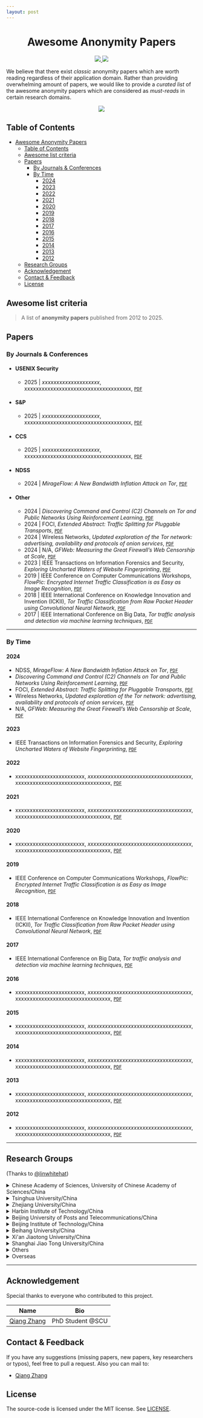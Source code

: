 ```yaml
---
layout: post
---
```

<h1 align="center">
  Awesome Anonymity Papers
</h1>

<p align="center">
  <a href="https://github.com/secdr/awesome-anonymity-papers/blob/c3ef16841398c86a56259765c5106a82e2f43ead/LICENSE" target="_blank">
    <img src="https://img.shields.io/badge/license-MIT-blue.svg">
  </a>
  <a href="https://github.com/secdr/awesome-anonymity-papers/pulls">
    <img src="https://img.shields.io/badge/PRs-welcome-brightgreen.svg">
  </a>
</p>

We believe that there exist *classic* anonymity papers which are worth reading regardless of their application domain. Rather than providing overwhelming amount of papers, we would like to provide a *curated list* of the awesome anonymity papers which are considered as *must-reads* in certain research domains.

<div style="text-align: center">
 <img src="assets/cyber_security.jpg" atl="banner"/>
</div>

## Table of Contents

- [Awesome Anonymity Papers](#awesome-anonymity-papers)
  - [Table of Contents](#table-of-contents)
  - [Awesome list criteria](#awesome-list-criteria)
  - [Papers](#papers)
    - [By Journals \& Conferences](#by-journals--conferences)
    - [By Time](#by-time)
      - [2024](#2024)
      - [2023](#2023)
      - [2022](#2022)
      - [2021](#2021)
      - [2020](#2020)
      - [2019](#2019)
      - [2018](#2018)
      - [2017](#2017)
      - [2016](#2016)
      - [2015](#2015)
      - [2014](#2014)
      - [2013](#2013)
      - [2012](#2012)
  - [Research Groups](#research-groups)
  - [Acknowledgement](#acknowledgement)
  - [Contact \& Feedback](#contact--feedback)
  - [License](#license)

## Awesome list criteria

> A list of **anonymity papers** published from 2012 to 2025.

## Papers

### By Journals & Conferences

- #### USENIX Security

  - 2025 | *xxxxxxxxxxxxxxxxxxxx*, xxxxxxxxxxxxxxxxxxxxxxxxxxxxxxxxxxxxx, [`PDF`](https://arxiv.org/pdf/0000.04528.pdf)
- #### S&P

  - 2025 | *xxxxxxxxxxxxxxxxxxxx*, xxxxxxxxxxxxxxxxxxxxxxxxxxxxxxxxxxxxx, [`PDF`](https://arxiv.org/pdf/0000.04528.pdf)
- #### CCS

  - 2025 | *xxxxxxxxxxxxxxxxxxxx*, xxxxxxxxxxxxxxxxxxxxxxxxxxxxxxxxxxxxx, [`PDF`](https://arxiv.org/pdf/0000.04528.pdf)
- #### NDSS

  - 2024 | *MirageFlow: A New Bandwidth Inflation Attack on Tor*, [`PDF`](https://www.ndss-symposium.org/wp-content/uploads/2024-1133-paper.pdf)
- #### Other

  - 2024 | *Discovering Command and Control (C2) Channels on Tor and Public Networks Using Reinforcement Learning*, [`PDF`](https://arxiv.org/pdf/2402.09200.pdf)
  - 2024 | FOCI, *Extended Abstract: Traffic Splitting for Pluggable Transports*, [`PDF`](https://petsymposium.org/foci/2024/foci-2024-0004.pdf)
  - 2024 | Wireless Networks, *Updated exploration of the Tor network: advertising, availability and protocols of onion services*, [`PDF`](https://link.springer.com/article/10.1007/s11276-024-03679-4)
  - 2024 | N/A, *GFWeb: Measuring the Great Firewall’s Web Censorship at Scale*, [`PDF`](https://www3.cs.stonybrook.edu/~mikepo/papers/gfweb.sec24.pdf)
  - 2023 | IEEE Transactions on Information Forensics and Security, *Exploring Uncharted Waters of Website Fingerprinting*, [`PDF`](https://ieeexplore.ieee.org/abstract/document/10356094)
  - 2019 | IEEE Conference on Computer Communications Workshops, *FlowPic: Encrypted Internet Traffic Classification is as Easy as Image Recognition*, [`PDF`](https://ieeexplore.ieee.org/abstract/document/8845315)
  - 2018 | IEEE International Conference on Knowledge Innovation and Invention (ICKII), *Tor Traffic Classification from Raw Packet Header using Convolutional Neural Network*, [`PDF`](https://ieeexplore.ieee.org/abstract/document/8569113)
  - 2017 | IEEE International Conference on Big Data, *Tor traffic analysis and detection via machine learning techniques*, [`PDF`](https://ieeexplore.ieee.org/abstract/document/8258487)

***

### By Time

#### 2024

- NDSS, *MirageFlow: A New Bandwidth Inflation Attack on Tor*, [`PDF`](https://www.ndss-symposium.org/wp-content/uploads/2024-1133-paper.pdf)  
- *Discovering Command and Control (C2) Channels on Tor and Public Networks Using Reinforcement Learning*, [`PDF`](https://arxiv.org/pdf/2402.09200.pdf)
- FOCI, *Extended Abstract: Traffic Splitting for Pluggable Transports*, [`PDF`](https://petsymposium.org/foci/2024/foci-2024-0004.pdf)
- Wireless Networks, *Updated exploration of the Tor network: advertising, availability and protocols of onion services*, [`PDF`](https://link.springer.com/article/10.1007/s11276-024-03679-4)
- N/A, *GFWeb: Measuring the Great Firewall’s Web Censorship at Scale*, [`PDF`](https://www3.cs.stonybrook.edu/~mikepo/papers/gfweb.sec24.pdf)

#### 2023

- IEEE Transactions on Information Forensics and Security, *Exploring Uncharted Waters of Website Fingerprinting*, [`PDF`](https://ieeexplore.ieee.org/abstract/document/10356094)

#### 2022

- xxxxxxxxxxxxxxxxxxxxxxxx, *xxxxxxxxxxxxxxxxxxxxxxxxxxxxxxxxxxxx*, xxxxxxxxxxxxxxxxxxxxxxxxxxxxxxxxx, [`PDF`](https://arxiv.org/pdf/0000.04528.pdf)

#### 2021

- xxxxxxxxxxxxxxxxxxxxxxxx, *xxxxxxxxxxxxxxxxxxxxxxxxxxxxxxxxxxxx*, xxxxxxxxxxxxxxxxxxxxxxxxxxxxxxxxx, [`PDF`](https://arxiv.org/pdf/0000.04528.pdf)

#### 2020

- xxxxxxxxxxxxxxxxxxxxxxxx, *xxxxxxxxxxxxxxxxxxxxxxxxxxxxxxxxxxxx*, xxxxxxxxxxxxxxxxxxxxxxxxxxxxxxxxx, [`PDF`](https://arxiv.org/pdf/0000.04528.pdf)

#### 2019

- IEEE Conference on Computer Communications Workshops, *FlowPic: Encrypted Internet Traffic Classification is as Easy as Image Recognition*, [`PDF`](https://ieeexplore.ieee.org/abstract/document/8845315)

#### 2018

- IEEE International Conference on Knowledge Innovation and Invention (ICKII), *Tor Traffic Classification from Raw Packet Header using Convolutional Neural Network*, [`PDF`](https://ieeexplore.ieee.org/abstract/document/8569113)

#### 2017

- IEEE International Conference on Big Data, *Tor traffic analysis and detection via machine learning techniques*, [`PDF`](https://ieeexplore.ieee.org/abstract/document/8258487)

#### 2016

- xxxxxxxxxxxxxxxxxxxxxxxx, *xxxxxxxxxxxxxxxxxxxxxxxxxxxxxxxxxxxx*, xxxxxxxxxxxxxxxxxxxxxxxxxxxxxxxxx, [`PDF`](https://arxiv.org/pdf/0000.04528.pdf)

#### 2015

- xxxxxxxxxxxxxxxxxxxxxxxx, *xxxxxxxxxxxxxxxxxxxxxxxxxxxxxxxxxxxx*, xxxxxxxxxxxxxxxxxxxxxxxxxxxxxxxxx, [`PDF`](https://arxiv.org/pdf/0000.04528.pdf)

#### 2014

- xxxxxxxxxxxxxxxxxxxxxxxx, *xxxxxxxxxxxxxxxxxxxxxxxxxxxxxxxxxxxx*, xxxxxxxxxxxxxxxxxxxxxxxxxxxxxxxxx, [`PDF`](https://arxiv.org/pdf/0000.04528.pdf)

#### 2013

- xxxxxxxxxxxxxxxxxxxxxxxx, *xxxxxxxxxxxxxxxxxxxxxxxxxxxxxxxxxxxx*, xxxxxxxxxxxxxxxxxxxxxxxxxxxxxxxxx, [`PDF`](https://arxiv.org/pdf/0000.04528.pdf)

#### 2012

- xxxxxxxxxxxxxxxxxxxxxxxx, *xxxxxxxxxxxxxxxxxxxxxxxxxxxxxxxxxxxx*, xxxxxxxxxxxxxxxxxxxxxxxxxxxxxxxxx, [`PDF`](https://arxiv.org/pdf/0000.04528.pdf)

***

## Research Groups

(Thanks to [@linwhitehat](https://github.com/linwhitehat))

<details>
<summary>
Chinese Academy of Sciences, University of Chinese Academy of Sciences/China
</summary>

- [Gang Xiong](https://people.ucas.ac.cn/~xionggang) (Institute of Information Engineering)
- [Kai Chen](https://people.ucas.ac.cn/~kaichen) (Institute of Information Engineering)
- [Qixu Liu](https://people.ucas.ac.cn/~liuqixu) (Institute of Information Engineering)
- [Guozhu Meng](https://people.ucas.ac.cn/~gzmeng) (Institute of Information Engineering)
- [Qingyun Liu](https://people.ucas.ac.cn/~0027674) (Institute of Information Engineering)
- [Zhigang Lu](https://people.ucas.ac.cn/~luzhigang) (Institute of Information Engineering)
- [Xiaodong Li](https://people.ucas.edu.cn/~LEE) (Institute of Computing Technology)
- [Zhenyu Li](http://www.ict.ac.cn/sourcedb_2018_ict_cas/cn/jssrck/201111/t20111114_3395505.html) (Institute of Computing Technology)
- [Yujun Zhang](https://people.ucas.ac.cn/~yujun) (Institute of Computing Technology)
- [Yuqing Zhang](https://people.ucas.ac.cn/~zhangyuqing) (School of Computer Science and Technology)
</details>

<details>
<summary>
Tsinghua University/China
</summary>

- [Ke Xu](http://www.thucsnet.org/xuke.html)
- [Jiahai Yang](https://nmgroup.tsinghua.edu.cn/yjh/)
- [Haixin Duan](http://netsec.ccert.edu.cn/people/duanhx/)
- [Jianjun Chen](https://www.jianjunchen.com/)
- [Dan Li](https://www.cs.tsinghua.edu.cn/info/1126/3948.htm)
- [Yong Cui](https://www.cs.tsinghua.edu.cn/info/1126/3589.htm)
- [Mingwei Xu](https://www.cs.tsinghua.edu.cn/info/1126/3580.htm)
- [Xia Yin](https://www.cs.tsinghua.edu.cn/info/1126/3578.htm)
- [Qi Li](https://www.insc.tsinghua.edu.cn/info/1157/2851.htm)
- [Dan Pei](https://www.cs.tsinghua.edu.cn/info/1127/3597.htm)
- [Zhiliang Wang](https://www.cs.tsinghua.edu.cn/info/1127/3593.htm)
- [Chao Zhang](https://netsec.ccert.edu.cn/chs/people/chaoz/)
</details>

<details>
<summary>
Zhejiang University/China
</summary>

- [Shouling Ji](https://person.zju.edu.cn/sji#0)
- [Wenyuan Xu](https://person.zju.edu.cn/wyxu#0)
- [Meng Luo](https://person.zju.edu.cn/mengluo#0)
- [Kui Ren](https://person.zju.edu.cn/kuiren)
- [Fan Zhang](https://person.zju.edu.cn/fanzhang)
</details>

<details>
<summary>
Harbin Institute of Technology/China
</summary>

- [Weizhe (James) Zhang](https://homepage.hit.edu.cn/wzzhang)
- [Xiangzhan Yu](https://homepage.hit.edu.cn/yuxiangzhan)
- [Hui (Sophia) He](https://homepage.hit.edu.cn/huihe)
- [Junbao Li](https://homepage.hit.edu.cn/lijunbao)
- [Zhaoxin Zhang](https://homepage.hit.edu.cn/zhangzhaoxin)
</details>

<details>
<summary>
Beijing University of Posts and Telecommunications/China
</summary>

- [Shize Guo](https://scss.bupt.edu.cn/info/1063/5386.htm)
- [Dongbin Wang](https://scss.bupt.edu.cn/info/1249/5098.htm)
- [Zhongliang Yang](https://scss.bupt.edu.cn/info/1247/5070.htm)
</details>

<details>
<summary>
Beijing Institute of Technology/China
</summary>

- [Changzhen Hu](https://cst.bit.edu.cn/szdw/jsml/bssds/ca94335a79114dbe9ae967e53ca86bec.htm)
- [Liehuang Zhu](https://cs.bit.edu.cn/szdw/jsml/wlkjaqxy/zlh/index.htm)
- [Meng Shen](https://cst.bit.edu.cn/szdw/jsml/bssds/86728e84066248b0b13bdf04f685817f.htm)
- [Xuhui Ding](https://cst.bit.edu.cn/szdw/jsml/bssds/711aba6ea79b41618a2f2fac616652a9.htm)
</details>

<details>
<summary>
Beihang University/China
</summary>

- [Jian Mao](https://shi.buaa.edu.cn/maojian/zh_CN/index.htm)
- [Sheng Hong](http://shi.buaa.edu.cn/hongsheng/zh_CN/index.htm)
- [Ying Gao](https://shi.buaa.edu.cn/gaoying/zh_CN/index.htm)
</details>

<details>
<summary>
Xi'an Jiaotong University/China
</summary>

- [Xiaohong Guan](https://www.xjtu.edu.cn/jsnr.jsp?wbtreeid=1632&wbwbxjtuteacherid=502)
- [Chao Shen](https://gr.xjtu.edu.cn/web/cshen)
</details>

<details>
<summary>
Shanghai Jiao Tong University/China
</summary>

- [Guoxing Chen](https://donnod.github.io/)
- [Haojin Zhu](https://nsec.sjtu.edu.cn/~hjzhu/)
</details>

<details>
<summary>
Others
</summary>

- [Guang Cheng](https://cyber.seu.edu.cn/cg1/list.htm) (Southeast University/China)
- [Fengwei Zhang](https://fengweiz.github.io/) (Southern University of Science and Technology/China)
- [Qian Wang](http://nisplab.whu.edu.cn/people.html) (Wuhan University/China)
- [Min Yang](https://cs.fudan.edu.cn/3e/d7/c25921a278231/page.htm) (Fudan University/China)
- [Shuguang Cui](https://sse.cuhk.edu.cn/en/faculty/cuishuguang) (The Chinese University of Hong Kong/China)
</details>
  
<details>
<summary>
Overseas
</summary>

- [Xuemin (Sherman) Shen](https://uwaterloo.ca/scholar/sshen) (University of Waterloo/Canada)
- [Xiaofeng Wang](https://homes.luddy.indiana.edu/xw7/) (Indiana University Bloomington/United States)
- [Tao Wang](https://www.cs.sfu.ca/~taowang/) (Simon Fraser University/Canada)
- [Ivan Martinovic](https://www.cs.ox.ac.uk/people/ivan.martinovic/) (University of Oxford/United Kingdom)
- [Amir Houmansadr](https://people.cs.umass.edu/~amir/) (University of Massachusetts Amherst/United States)
- [Giuseppe Aceto](http://wpage.unina.it/giuseppe.aceto/) (Università di Napoli Federico II/Italy)
- [Antonio Pescapè](http://wpage.unina.it/pescape/) (Università di Napoli Federico II/Italy)
- [Thorsten Holz](https://cispa.de/en/research/groups/holz) (CISPA Helmholtz Center for Information Security/Germany)
- [Mohammad Saidur Rahman](https://www.rahmanmsaidur.com/) (University of Texas at El Paso/United States)
- [Yue Zhang](https://yue.zyueinfosec.com/) (Drexel University/United States)
- [Xinyu Xing](http://xinyuxing.org/) (Northwestern University/United States)
- [Yang Liu](https://personal.ntu.edu.sg/yangliu/) (Nanyang Technological University/Singapore)
- [Alessandro Finamore](https://afinamore.io/) (Huawei Technologies/France)
- [Thijs van Ede](https://thijsvane.de/) (University of Twente/Netherlands)
</details>

***

## Acknowledgement

Special thanks to everyone who contributed to this project.

| Name       | Bio        |
| :--------: | :--------: |
| [Qiang Zhang](mailto:qzhang@stu.scu.edu.cn) | PhD Student @SCU |

## Contact & Feedback

If you have any suggestions (missing papers, new papers, key researchers or typos), feel free to pull a request. Also you can mail to:

- [Qiang Zhang](mailto:qzhang@stu.scu.edu.cn?subject=Feedback)

## License

The source-code is licensed under the MIT license. See [LICENSE](LICENSE).
